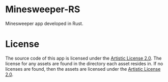 # Minesweeper-RS

Minesweeper app developed in Rust.

# License

The source code of this app is licensed under the [Artistic License 2.0](LICENSE). The license for any assets are found
in the directory each asset resides in. If no licenses are found, then the assets are licensed under
the [Artistic License 2.0](LICENSE).